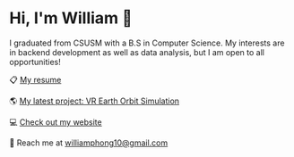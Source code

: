 # Hi, I'm William 👋
I graduated from CSUSM with a B.S in Computer Science. My interests are in backend development as well as data analysis, but I am open to all opportunities!

📋 [My resume](/assets/Resume.pdf)

🌎 [My latest project: VR Earth Orbit Simulation](https://github.com/williamphong/CS490-VR-Orbit)

💻 [Check out my website](https://waphong.com/)

📧 Reach me at [williamphong10@gmail.com](mailto:williamphong10@gmail.com)

<!-- [![williamphong's GitHub stats](https://github-readme-stats.vercel.app/api?username=williamphong)](https://github.com/williamphong/github-readme-stats) -->

<!-- [![Top Langs](https://github-readme-stats.vercel.app/api/top-langs/?username=williamphong)](https://github.com/williamphong/github-readme-stats) -->
